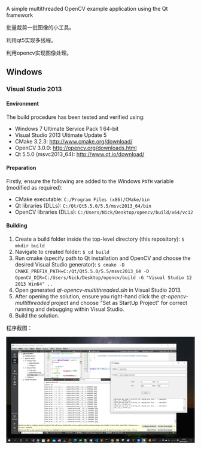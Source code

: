 A simple multithreaded OpenCV example application using the Qt framework

批量裁剪一批图像的小工具。

利用qt5实现多线程。

利用opencv实现图像处理。



## Windows

### Visual Studio 2013

#### Environment

The build procedure has been tested and verified using:

- Windows 7 Ultimate Service Pack 1 64-bit
- Visual Studio 2013 Ultimate Update 5
- CMake 3.2.3: http://www.cmake.org/download/
- OpenCV 3.0.0: http://opencv.org/downloads.html
- Qt 5.5.0 (msvc2013_64): http://www.qt.io/download/

#### Preparation

Firstly, ensure the following are added to the Windows `PATH` variable (modified as required):

- CMake executable: `C:/Program Files (x86)/CMake/bin`
- Qt libraries (DLLs): `C:/Qt/Qt5.5.0/5.5/msvc2013_64/bin`
- OpenCV libraries (DLLs): `C:/Users/Nick/Desktop/opencv/build/x64/vc12`

#### Building

1. Create a build folder inside the top-level directory (this repository):
   `$ mkdir build`
2. Navigate to created folder:
   `$ cd build`
3. Run cmake (specify path to Qt installation and OpenCV and choose the desired Visual Studio generator):
   `$ cmake -D CMAKE_PREFIX_PATH=C:/Qt/Qt5.5.0/5.5/msvc2013_64 -D OpenCV_DIR=C:/Users/Nick/Desktop/opencv/build -G "Visual Studio 12 2013 Win64" ..`
4. Open generated *qt-opencv-multithreaded.sln* in Visual Studio 2013.
5. After opening the solution, ensure you right-hand click the *qt-opencv-multithreaded* project and choose "Set as StartUp Project" for correct running and debugging within Visual Studio.
6. Build the solution.



 程序截图：



![shot](./shot.png)